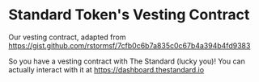 # Standard Token's Vesting Contract

Our vesting contract, adapted from https://gist.github.com/rstormsf/7cfb0c6b7a835c0c67b4a394b4fd9383

So you have a vesting contract with The Standard (lucky you)! You can actually interact with it at https://dashboard.thestandard.io
